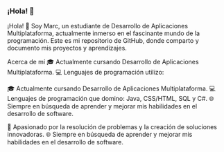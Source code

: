 ### ¡Hola! 👋

¡Hola! 👋 Soy Marc, un estudiante de Desarrollo de Aplicaciones Multiplataforma, actualmente inmerso en el fascinante mundo de la programación. Este es mi repositorio de GitHub, donde comparto y documento mis proyectos y aprendizajes.

Acerca de mí
🎓 Actualmente cursando Desarrollo de Aplicaciones Multiplataforma.
💻 Lenguajes de programación utilizo: 

🎓 Actualmente cursando Desarrollo de Aplicaciones Multiplataforma.
💻 Lenguajes de programación que domino: Java, CSS/HTML, SQL y C#.
🌐 Siempre en búsqueda de aprender y mejorar mis habilidades en el desarrollo de software.

🚀 Apasionado por la resolución de problemas y la creación de soluciones innovadoras.
🌐 Siempre en búsqueda de aprender y mejorar mis habilidades en el desarrollo de software.
